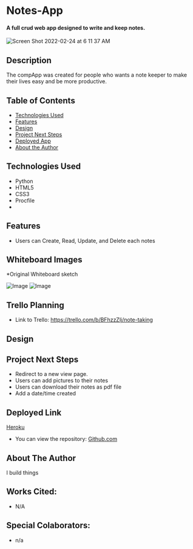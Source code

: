 # Notes-App


#### A full crud web app designed to write and keep notes.
![Screen Shot 2022-02-24 at 6 11 37 AM](https://user-images.githubusercontent.com/94661081/155540449-d1094a35-2d7d-463c-86e8-842a2fa110d4.png)


## Description
The compApp was created for people who wants a note keeper to make their lives easy and be more productive.

## Table of Contents
* [Technologies Used](#technologiesused)
* [Features](#features)
* [Design](#design)
* [Project Next Steps](#nextsteps)
* [Deployed App](#deployment)
* [About the Author](#author)

## <a name="technologiesused"></a>Technologies Used
* Python
* HTML5
* CSS3
* Procfile
* 



## Features
* Users can Create, Read, Update, and Delete each notes

## Whiteboard Images
*Original Whiteboard sketch

![Image](Images/wireframe1.PNG)
![Image](Images/wireframe2.JPG)

## Trello Planning
* Link to Trello: https://trello.com/b/BFhzzZlj/note-taking

## <a name="design"></a>Design


## <a name="nextsteps"></a>Project Next Steps
* Redirect to a new view page.
* Users can add pictures to their notes
* Users can download their notes as pdf file
* Add a date/time created


## <a name="deployment"></a>Deployed Link
[Heroku](https://notes-app-king.herokuapp.com/)

* You can view the repository:
[Github.com](https://github.com/youngking509/Notes-App)



## <a name="author"></a>About The Author
I build things

    
## Works Cited:
* N/A

## Special Colaborators:
* n/a
